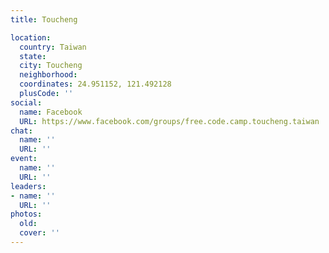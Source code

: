 ```yaml
---
title: Toucheng

location:
  country: Taiwan
  state: 
  city: Toucheng
  neighborhood: 
  coordinates: 24.951152, 121.492128
  plusCode: ''
social:
  name: Facebook
  URL: https://www.facebook.com/groups/free.code.camp.toucheng.taiwan
chat:
  name: ''
  URL: ''
event:
  name: ''
  URL: ''
leaders:
- name: ''
  URL: ''
photos:
  old: 
  cover: ''
---
```

